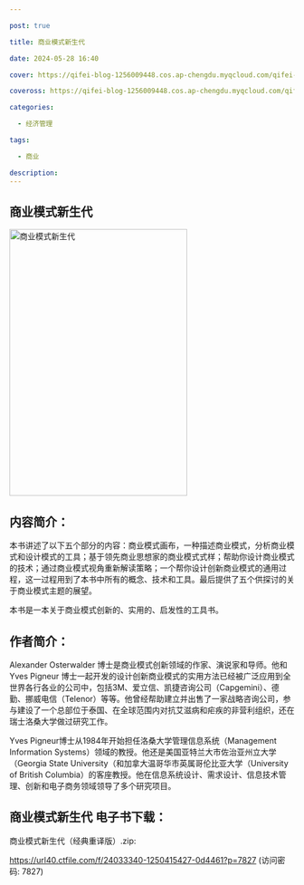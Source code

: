 ```yaml
---

post: true

title: 商业模式新生代

date: 2024-05-28 16:40

cover: https://qifei-blog-1256009448.cos.ap-chengdu.myqcloud.com/qifei-blog/65eebd249f345e8d030ca41d.jpg

coveross: https://qifei-blog-1256009448.cos.ap-chengdu.myqcloud.com/qifei-blog/65eebd249f345e8d030ca41d.jpg

categories:

  - 经济管理

tags:

  - 商业

description:
---
```


## 商业模式新生代
<img alt="商业模式新生代 " class="aligncenter loading" data-was-processed="true" decoding="async" fetchpriority="high" height="471" src="https://qifei-blog-1256009448.cos.ap-chengdu.myqcloud.com/qifei-blog/65eebd249f345e8d030ca41d.jpg" style="cursor: zoom-in;" width="314"/>

## 内容简介：

本书讲述了以下五个部分的内容：商业模式画布，一种描述商业模式，分析商业模式和设计模式的工具；基于领先商业思想家的商业模式式样；帮助你设计商业模式的技术；通过商业模式视角重新解读策略；一个帮你设计创新商业模式的通用过程，这一过程用到了本书中所有的概念、技术和工具。最后提供了五个供探讨的关于商业模式主题的展望。

本书是一本关于商业模式创新的、实用的、启发性的工具书。

## 作者简介：

Alexander Osterwalder 博士是商业模式创新领域的作家、演说家和导师。他和 Yves Pigneur 博士一起开发的设计创新商业模式的实用方法已经被广泛应用到全世界各行各业的公司中，包括3M、爱立信、凯捷咨询公司（Capgemini）、德勤、挪威电信（Telenor）等等。他曾经帮助建立并出售了一家战略咨询公司，参与建设了一个总部位于泰国、在全球范围内对抗艾滋病和疟疾的非营利组织，还在瑞士洛桑大学做过研究工作。

Yves Pigneur博士从1984年开始担任洛桑大学管理信息系统（Management Information Systems）领域的教授。他还是美国亚特兰大市佐治亚州立大学（Georgia State University（和加拿大温哥华市英属哥伦比亚大学（University of British Columbia）的客座教授。他在信息系统设计、需求设计、信息技术管理、创新和电子商务领域领导了多个研究项目。

## 商业模式新生代 电子书下载：



商业模式新生代（经典重译版）.zip: 

https://url40.ctfile.com/f/24033340-1250415427-0d4461?p=7827 (访问密码: 7827)
